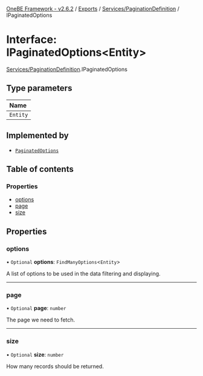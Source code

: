 [OneBE Framework - v2.6.2](../README.md) / [Exports](../modules.md) / [Services/PaginationDefinition](../modules/Services_PaginationDefinition.md) / IPaginatedOptions

# Interface: IPaginatedOptions<Entity\>

[Services/PaginationDefinition](../modules/Services_PaginationDefinition.md).IPaginatedOptions

## Type parameters

| Name |
| :------ |
| `Entity` |

## Implemented by

- [`PaginatedOptions`](../classes/Services_PaginationDefinition.PaginatedOptions.md)

## Table of contents

### Properties

- [options](Services_PaginationDefinition.IPaginatedOptions.md#options)
- [page](Services_PaginationDefinition.IPaginatedOptions.md#page)
- [size](Services_PaginationDefinition.IPaginatedOptions.md#size)

## Properties

### options

• `Optional` **options**: `FindManyOptions`<`Entity`\>

A list of options to be used in the data filtering and displaying.

___

### page

• `Optional` **page**: `number`

The page we need to fetch.

___

### size

• `Optional` **size**: `number`

How many records should be returned.
